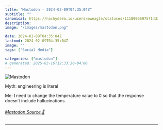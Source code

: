 ```yaml
---
title: "Mastodon - 2024-02-09T04:35:04Z"
subtitle: ""
canonical: https://hachyderm.io/users/mweagle/statuses/111899659757143328
description:
image: "/images/mastodon.png"

date: 2024-02-09T04:35:04Z
lastmod: 2024-02-09T04:35:04Z
image: ""
tags: ["Social Media"]

categories: ["mastodon"]
# generated: 2025-03-16T12:33:30-04:00
---
```

![Mastodon](/images/mastodon.png)

<p>Myth: engineering is literal</p><p>Me: I need to change the temperature value to 0 so that the response doesn&#39;t include hallucinations.</p>


###### [Mastodon Source 🐘](https://hachyderm.io/@mweagle/111899659757143328)

___
